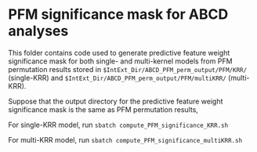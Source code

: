 # PFM significance mask for ABCD analyses

This folder contains code used to generate predictive feature weight significance mask for both single- and multi-kernel models from PFM permutation results stored in `$IntExt_Dir/ABCD_PFM_perm_output/PFM/KRR/` (single-KRR) and `$IntExt_Dir/ABCD_PFM_perm_output/PFM/multiKRR/` (multi-KRR).

Suppose that the output directory for the predictive feature weight significance mask is the same as PFM permutation results,

For single-KRR model, run `sbatch compute_PFM_significance_KRR.sh`

For multi-KRR model, run `sbatch compute_PFM_significance_multiKRR.sh`
